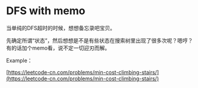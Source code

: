 # DFS with memo

当单纯的DFS超时的时候，想想备忘录吧宝贝。

先确定所谓“状态”，然后想想是不是有些状态在搜索树里出现了很多次呢？嗯哼？有的话加个memo看，说不定一切迎刃而解。

Example：

[https://leetcode-cn.com/problems/min-cost-climbing-stairs/](https://leetcode-cn.com/problems/min-cost-climbing-stairs/)

